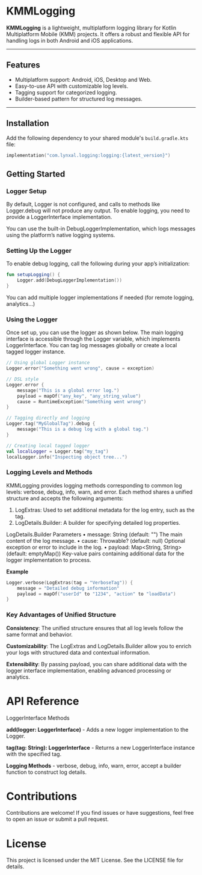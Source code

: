# KMMLogging

**KMMLogging** is a lightweight, multiplatform logging library for Kotlin Multiplatform Mobile (KMM) projects. It offers a robust and flexible API for handling logs in both Android and iOS applications.

---

## Features

- Multiplatform support: Android, iOS, Desktop and Web.
- Easy-to-use API with customizable log levels.
- Tagging support for categorized logging.
- Builder-based pattern for structured log messages.

---

## Installation

Add the following dependency to your shared module's `build.gradle.kts` file:

```kotlin
implementation("com.lynxal.logging:logging:{latest_version}")
```

## Getting Started

### Logger Setup

By default, Logger is not configured, and calls to methods like Logger.debug will not produce any output. To enable logging, you need to provide a LoggerInterface implementation.

You can use the built-in DebugLoggerImplementation, which logs messages using the platform’s native logging systems.

### Setting Up the Logger

To enable debug logging, call the following during your app’s initialization:

```kotlin
fun setupLogging() {
    Logger.add(DebugLoggerImplementation())
}
```

You can add multiple logger implementations if needed (for remote logging, analytics...)

### Using the Logger

Once set up, you can use the logger as shown below. The main logging interface is accessible through the Logger variable, which implements LoggerInterface. You can tag log messages globally or create a local tagged logger instance.

```kotlin
// Using global Logger instance
Logger.error("Something went wrong", cause = exception)

// DSL style
Logger.error {
    message("This is a global error log.")
    payload = mapOf("any_key", "any_string_value")
    cause = RuntimeException("Something went wrong")
}

// Tagging directly and logging
Logger.tag("MyGlobalTag").debug {
    message("This is a debug log with a global tag.")
}

// Creating local tagged logger
val localLogger = Logger.tag("my_tag")
localLogger.info("Inspecting object tree...")
```

### Logging Levels and Methods

KMMLogging provides logging methods corresponding to common log levels: verbose, debug, info, warn, and error. Each method shares a unified structure and accepts the following arguments:
1.	LogExtras: Used to set additional metadata for the log entry, such as the tag.
2.	LogDetails.Builder: A builder for specifying detailed log properties.

LogDetails.Builder Parameters
•	message: String (default: "")
The main content of the log message.
•	cause: Throwable? (default: null)
Optional exception or error to include in the log.
•	payload: Map<String, String> (default: emptyMap())
Key-value pairs containing additional data for the logger implementation to process.

**Example**
```kotlin
Logger.verbose(LogExtras(tag = "VerboseTag")) {
    message = "Detailed debug information"
    payload = mapOf("userId" to "1234", "action" to "loadData")
}
```

### Key Advantages of Unified Structure
**Consistency**: The unified structure ensures that all log levels follow the same format and behavior.  

**Customizability**: The LogExtras and LogDetails.Builder allow you to enrich your logs with structured data and contextual information.  

**Extensibility**: By passing payload, you can share additional data with the logger interface implementation, enabling advanced processing or analytics.  

# API Reference

LoggerInterface Methods

**add(logger: LoggerInterface)** - Adds a new logger implementation to the Logger.  

**tag(tag: String): LoggerInterface** - Returns a new LoggerInterface instance with the specified tag.  

**Logging Methods** - verbose, debug, info, warn, error, accept a builder function to construct log details.  

# Contributions

Contributions are welcome! If you find issues or have suggestions, feel free to open an issue or submit a pull request.

# License

This project is licensed under the MIT License. See the LICENSE file for details.
